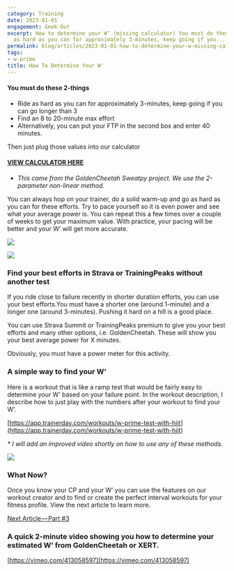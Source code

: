 ```yaml
---
category: Training
date: 2023-01-01
engagement: Geek-Out
excerpt: How to determine your W’ (missing calculator) You must do these 2-things    Ride
  as hard as you can for approximately 3-minutes, keep going if you...
permalink: blog/articles/2023-01-01-how-to-determine-your-w-missing-calculator-17967294a1e4
tags:
- w-prime
title: How To Determine Your W'
---
```

#### You must do these 2-things

*   Ride as hard as you can for approximately 3-minutes, keep going if you can go longer than 3
*   Find an 8 to 20-minute max effort
*   Alternatively, you can put your FTP in the second box and enter 40 minutes.

Then just plug those values into our calculator

#### [VIEW CALCULATOR HERE](https://trainerday.com/w-prime-calculator/)

*   *This came from the GoldenCheetah Sweatpy project. We use the 2-parameter non-linear method.*

You can always hop on your trainer, do a solid warm-up and go as hard as you can for these efforts. Try to pace yourself so it is even power and see what your average power is. You can repeat this a few times over a couple of weeks to get your maximum value. With practice, your pacing will be better and your W’ will get more accurate.

![](https://shared-web.s3.amazonaws.com/blog/images/2024-03-0oHJlM5YdflaMZpHb.jpg)

![](https://shared-web.s3.amazonaws.com/blog/images/2024-03-0tLNa4Vthm_Qxfd7t.jpg)

### Find your best efforts in Strava or TrainingPeaks without another test

If you ride close to failure recently in shorter duration efforts, you can use your best efforts.You must have a shorter one (around 1-minute) and a longer one (around 3-minutes). Pushing it hard on a hill is a good place.

You can use Strava Summit or TrainingPeaks premium to give you your best efforts and many other options, i.e. GoldenCheetah. These will show you your best average power for X minutes.

Obviously, you must have a power meter for this activity.

### A simple way to find your W’

Here is a workout that is like a ramp test that would be fairly easy to determine your W’ based on your failure point. In the workout description, I describe how to just play with the numbers after your workout to find your W’.

[https://app.trainerday.com/workouts/w-prime-test-with-hiit](https://app.trainerday.com/workouts/w-prime-test-with-hiit)

*\* I will add an improved video shortly on how to use any of these methods.*

![](https://shared-web.s3.amazonaws.com/blog/images/2024-03-0a9lke3SnybIfmfFU.png)

### What Now?

Once you know your CP and your W’ you can use the features on our workout creator and to find or create the perfect interval workouts for your fitness profile. View the next article to learn more.

[Next Article — Part #3](https://trainerday.com/designing-the-perfect-interval-workout/)

### A quick 2-minute video showing you how to determine your estimated W’ from GoldenCheetah or XERT.

[https://vimeo.com/413058597](https://vimeo.com/413058597)

